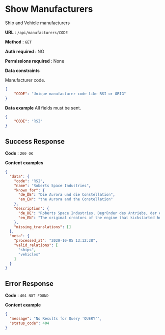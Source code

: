 # Show Manufacturers

Ship and Vehicle manufacturers

**URL** : `/api/manufacturers/CODE`

**Method** : `GET`

**Auth required** : NO

**Permissions required** : None

**Data constraints**

Manufacturer code.

```json
{
    "CODE": "Unique manufacturer code like RSI or ORIG"
}
```

**Data example** All fields must be sent.

```json
{
    "CODE": "RSI"
}
```

## Success Response

**Code** : `200 OK`

**Content examples**

```json
{
  "data": {
    "code": "RSI",
    "name": "Roberts Space Industries",
    "known_for": {
      "de_DE": "Die Aurora und die Constellation",
      "en_EN": "the Aurora and the Constellation"
    },
    "description": {
      "de_DE": "Roberts Space Industries, Begründer des Antriebs, der die Expansion der Menschheit in den Weltraum ankurbelte, baut eine breite Palette von Raumschiffen, die alle Bedürfnisse von der einfachen interstellaren Reise bis zur Tiefenerkundung an den äußeren Rändern der Galaxie abdecken. Der Slogan lautet \"Roberts Space Industries: Überbringer der Sterne seit 2075\".",
      "en_EN": "The original creators of the engine that kickstarted humanity’s expansion into space, Roberts Space Industries build a wide range of spaceships that serve all needs starting at basic interstellar travel to deep exploration on the outer edges of the galaxy. The tagline is “Roberts Space Industries: Delivering the Stars since 2075”"
    },
    "missing_translations": []
  },
  "meta": {
    "processed_at": "2020-10-05 13:12:28",
    "valid_relations": [
      "ships",
      "vehicles"
    ]
  }
}
```

## Error Response

**Code** : `404 NOT FOUND`

**Content example**

```json
{
  "message": "No Results for Query 'QUERY'",
  "status_code": 404
}
``` 